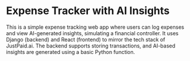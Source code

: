 # Expense Tracker with AI Insights
This is a simple expense tracking web app where users can log expenses and view AI-generated insights, simulating a financial controller. It uses Django (backend) and React (frontend) to mirror the tech stack of JustPaid.ai. The backend supports storing transactions, and AI-based insights are generated using a basic Python function.
